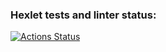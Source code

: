 ### Hexlet tests and linter status:
[![Actions Status](https://github.com/dmax1447/frontend-project-46/workflows/hexlet-check/badge.svg)](https://github.com/dmax1447/frontend-project-46/actions)